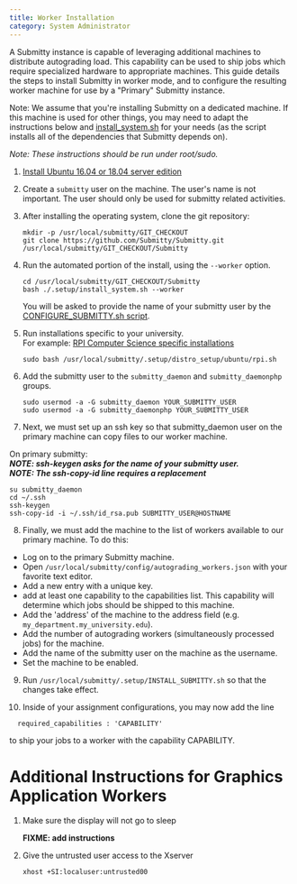 ```yaml
---
title: Worker Installation
category: System Administrator
---
```


A Submitty instance is capable of leveraging additional machines to distribute
autograding load. This capability can be used to ship jobs which require
specialized hardware to appropriate machines. This guide details the steps
to install Submitty in worker mode, and to configure the resulting worker machine
for use by a "Primary" Submitty instance.

Note: We assume that you're installing Submitty on a dedicated machine. If this machine is
used for other things, you may need to adapt the instructions below and
[install_system.sh](https://github.com/Submitty/Submitty/blob/master/.setup/install_system.sh)
for your needs (as the script installs all of the dependencies that Submitty depends on).

_Note: These instructions should be run under root/sudo._


1. [Install Ubuntu 16.04 or 18.04 server edition](server_os)

2. Create a ```submitty``` user on the machine. The user's name is not important.
The user should only be used for submitty related activities.

3. After installing the operating system, clone the git repository:

   ```
   mkdir -p /usr/local/submitty/GIT_CHECKOUT
   git clone https://github.com/Submitty/Submitty.git /usr/local/submitty/GIT_CHECKOUT/Submitty
   ```

4. Run the automated portion of the install, using the ```--worker``` option.

   ```
   cd /usr/local/submitty/GIT_CHECKOUT/Submitty
   bash ./.setup/install_system.sh --worker
   ```

   You will be asked to provide the name of your submitty user by the
   [CONFIGURE_SUBMITTY.sh script](https://github.com/Submitty/Submitty/blob/master/.setup/CONFIGURE_SUBMITTY.sh).

5. Run installations specific to your university.  
   For example:  [RPI Computer Science specific installations](https://github.com/Submitty/Submitty/blob/master/.setup/distro_setup/ubuntu/rpi.sh)

   ```
   sudo bash /usr/local/submitty/.setup/distro_setup/ubuntu/rpi.sh
   ```

6. Add the submitty user to the ```submitty_daemon``` and ```submitty_daemonphp```
   groups.

   ```
   sudo usermod -a -G submitty_daemon YOUR_SUBMITTY_USER
   sudo usermod -a -G submitty_daemonphp YOUR_SUBMITTY_USER
   ```

7. Next, we must set up an ssh key so that submitty_daemon user on the primary
  machine can copy files to our worker machine.

  On primary submitty:  
  ___NOTE: ssh-keygen asks for the name of your submitty user.___  
  ___NOTE: The ssh-copy-id line requires a replacement___
  ```
  su submitty_daemon
  cd ~/.ssh
  ssh-keygen
  ssh-copy-id -i ~/.ssh/id_rsa.pub SUBMITTY_USER@HOSTNAME
  ```

8. Finally, we must add the machine to the list of workers available to our
  primary machine. To do this:  
  *  Log on to the primary Submitty machine.
  *  Open ```/usr/local/submitty/config/autograding_workers.json``` with your favorite text editor.
  *  Add a new entry with a unique key.
  *  add at least one capability to the capabilities list. This capability will determine
      which jobs should be shipped to this machine.
  *  Add the 'address' of the machine to the address field (e.g. ```my_department.my_university.edu```).
  *  Add the number of autograding workers (simultaneously processed jobs) for the machine.
  *  Add the name of the submitty user on the machine as the username.
  *  Set the machine to be enabled.

9. Run ```/usr/local/submitty/.setup/INSTALL_SUBMITTY.sh``` so that the changes take effect.

10. Inside of your assignment configurations, you may now add the line  
  ```
    required_capabilities : 'CAPABILITY'
  ```
  to ship your jobs to a worker with the capability CAPABILITY.


# Additional Instructions for Graphics Application Workers

1. Make sure the display will not go to sleep

   __FIXME: add instructions__

2. Give the untrusted user access to the Xserver

   ```
   xhost +SI:localuser:untrusted00
   ```
